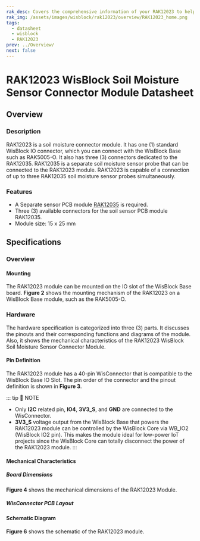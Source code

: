 ```yaml
---
rak_desc: Covers the comprehensive information of your RAK12023 to help you use it. This information includes technical specifications, characteristics, and requirements, and it also discusses the device components.
rak_img: /assets/images/wisblock/rak12023/overview/RAK12023_home.png
tags:
  - datasheet
  - wisblock
  - RAK12023
prev: ../Overview/
next: false
---
```


# RAK12023 WisBlock Soil Moisture Sensor Connector Module Datasheet

## Overview

<rk-img
  src="/assets/images/wisblock/rak12023/datasheet/rak12023.png"
  width="40%"
  caption="RAK12023 WisBlock Soil Moisture Sensor Connector"
/>

### Description

RAK12023 is a soil moisture connector module. It has one (1) standard WisBlock IO connector, which you can connect with the WisBlock Base such as RAK5005-O. It also has three (3) connectors dedicated to the RAK12035. RAK12035 is a separate soil moisture sensor probe that can be connected to the RAK12023 module. RAK12023 is capable of a connection of up to three RAK12035 soil moisture sensor probes simultaneously.


### Features

- A Separate sensor PCB module [RAK12035](/Product-Categories/WisBlock/RAK12035/Overview/) is required.
- Three (3) available connectors for the soil sensor PCB module RAK12035.
- Module size: 15 x 25&nbsp;mm

## Specifications

### Overview

#### Mounting

The RAK12023 module can be mounted on the IO slot of the WisBlock Base board. **Figure 2** shows the mounting mechanism of the RAK12023 on a WisBlock Base module, such as the RAK5005-O.

<rk-img
  src="/assets/images/wisblock/rak12023/datasheet/mounting-mechanism.png"
  width="70%"
  caption="RAK12023 Mounting Mechanism on a WisBlock Base Module"
/>

### Hardware

The hardware specification is categorized into three (3) parts. It discusses the pinouts and their corresponding functions and diagrams of the module. Also, it shows the mechanical characteristics of the RAK12023 WisBlock Soil Moisture Sensor Connector Module.


#### Pin Definition

The RAK12023 module has a 40-pin WisConnector that is compatible to the WisBlock Base IO Slot. The pin order of the connector and the pinout definition is shown in **Figure 3**. 

<rk-img
  src="/assets/images/wisblock/rak12023/datasheet/rak12023-pinout.svg"
  width="65%"
  caption="RAK12023 Pinout Schematic"
/>

::: tip 📝 NOTE
- Only **I2C** related pin, **IO4**, **3V3_S**, and **GND** are connected to the WisConnector.
- **3V3_S** voltage output from the WisBlock Base that powers the RAK12023 module can be controlled by the WisBlock Core via WB_IO2 (WisBlock IO2 pin). This makes the module ideal for low-power IoT projects since the WisBlock Core can totally disconnect the power of the RAK12023 module.
:::  

#### Mechanical Characteristics

##### Board Dimensions

**Figure 4** shows the mechanical dimensions of the RAK12023 Module.

<rk-img
  src="/assets/images/wisblock/rak12023/datasheet/mechanical-dimensions.png"
  width="75%"
  caption="RAK12023 Mechanical Dimensions"
/>

##### WisConnector PCB Layout

<rk-img
  src="/assets/images/wisblock/rak12023/datasheet/wisconnector-pcb.png"
  width="100%"
  caption="WisConnector PCB Footprint and Recommendations"
/>

#### Schematic Diagram

**Figure 6** shows the schematic of the RAK12023 module.

<rk-img
  src="/assets/images/wisblock/rak12023/datasheet/rak12023-schematic.png"
  width="70%"
  caption="RAK12023 WisBlock Module Schematics"
/>